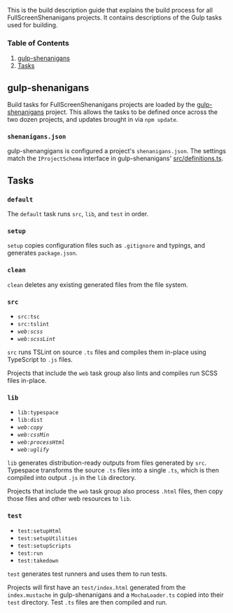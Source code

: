 This is the build description guide that explains the build process for all FullScreenShenanigans projects.
It contains descriptions of the Gulp tasks used for building.

### Table of Contents

1. [gulp-shenanigans](#gulp-shenanigans)
2. [Tasks](#gulp-tasks)

## gulp-shenanigans

Build tasks for FullScreenShenanigans projects are loaded by the [gulp-shenanigans](https://github.com/FullScreenShenanigans/gulp-shenanigans/) project.
This allows the tasks to be defined once across the two dozen projects, and updates brought in via `npm update`.

### `shenanigans.json`

gulp-shenangigans is configured a project's `shenanigans.json`.
The settings match the `IProjectSchema` interface in gulp-shenanigans' [src/definitions.ts](https://github.com/FullScreenShenanigans/gulp-shenanigans/blob/master/src/definitions.ts).


## Tasks

### `default`

The `default` task runs `src`, `lib`, and `test` in order.

### `setup`

`setup` copies configuration files such as `.gitignore` and typings, and generates `package.json`.

### `clean`

`clean` deletes any existing generated files from the file system.

### `src`

* `src:tsc`
* `src:tslint`
* *`web:scss`*
* *`web:scssLint`*

`src` runs TSLint on source `.ts` files and compiles them in-place using TypeScript to `.js` files.

Projects that include the `web` task group also lints and compiles run SCSS files in-place.

### `lib`

* `lib:typespace`
* `lib:dist`
* *`web:copy`*
* *`web:cssMin`*
* *`web:processHtml`*
* *`web:uglify`*

`lib` generates distribution-ready outputs from files generated by `src`.
Typespace transforms the source `.ts` files into a single `.ts`, which is then compiled into output `.js` in the `lib` directory.

Projects that include the `web` task group also process `.html` files, then copy those files and other web resources to `lib`.

### `test`

* `test:setupHtml`
* `test:setupUtilities`
* `test:setupScripts`
* `test:run`
* `test:takedown`

`test` generates test runners and uses them to run tests.

Projects will first have an `test/index.html` generated from the `index.mustache` in gulp-shenanigans and a `MochaLoader.ts` copied into their `test` directory.
Test `.ts` files are then compiled and run.
